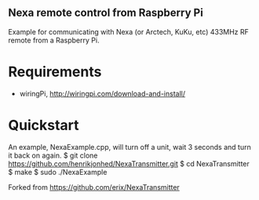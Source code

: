 ## Nexa remote control from Raspberry Pi

Example for communicating with Nexa (or Arctech, KuKu, etc) 433MHz RF remote from a Raspberry Pi.

# Requirements
* wiringPi, http://wiringpi.com/download-and-install/

# Quickstart
An example, NexaExample.cpp, will turn off a unit, wait 3 seconds and turn it back on again.
$ git clone https://github.com/henrikjonhed/NexaTransmitter.git
$ cd NexaTransmitter
$ make
$ sudo ./NexaExample

Forked from https://github.com/erix/NexaTransmitter